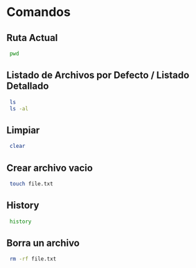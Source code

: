# Comandos

## Ruta Actual
```bash
 pwd
```
## Listado de Archivos por Defecto / Listado Detallado
```bash
 ls
 ls -al
```
## Limpiar
```bash
 clear
```
## Crear archivo vacio
```bash
 touch file.txt
```
## History
```bash
 history
```
## Borra un archivo
```bash
 rm -rf file.txt
```